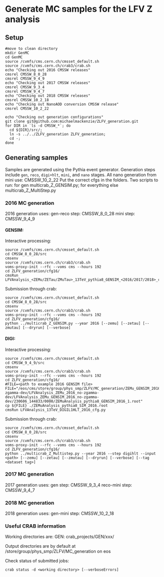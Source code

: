 # Generate MC samples for the LFV Z analysis

## Setup

```
#move to clean directory
mkdir GenMC
cd GenMC
source /cvmfs/cms.cern.ch/cmsset_default.sh
source /cvmfs/cms.cern.ch/crab3/crab.sh
echo "Checking out 2016 CMSSW releases"
cmsrel CMSSW_8_0_28
cmsrel CMSSW_9_4_9
echo "Checking out 2017 CMSSW releases"
cmsrel CMSSW_9_3_4
cmsrel CMSSW_9_4_7
echo "Checking out 2018 CMSSW releases"
cmsrel CMSSW_10_2_18
echo "Checking out NanoAOD conversion CMSSW release"
cmsrel CMSSW_10_2_22

echo "Checking out generation configurations"
git clone git@github.com:michaelmackenzie/ZLFV_generation.git
for DIR in `ls -d CMSSW_*`; do
  cd ${DIR}/src/;
  ln -s ../../ZLFV_generation ZLFV_generation;
  cd -;
done
```

## Generating samples

Samples are generated using the Pythia event generator. Generation steps include `gen`, `reco`, `digi+hlt`, `mini`, and `nano` stages.
All nano generation from mini use: CMSSW_10_2_22
Put the correct cfgs in the folders.
Two scripts to run: for gen multicrab_Z_GENSIM.py; for everything else multicrab_Z_MultiStep.py

### 2016 MC generation
2016 generation uses:
gen-reco step: CMSSW_8_0_28
mini step: CMSSW_9_4_9

#### GENSIM:

Interactive processing:
```
source /cvmfs/cms.cern.ch/cmsset_default.sh
cd CMSSW_8_0_28/src
cmsenv
source /cvmfs/cms.cern.ch/crab3/crab.sh
voms-proxy-init --rfc --voms cms --hours 192
cd ZLFV_generation/cfg16/
cmsRun LFVAnalysis_<ZEMu/ZETau/ZMuTau>_13TeV_pythia8_GENSIM_<2016/2017/2018>_cfg.py
```

Submission through crab:
```
source /cvmfs/cms.cern.ch/cmsset_default.sh
cd CMSSW_8_0_28/src
cmsenv
source /cvmfs/cms.cern.ch/crab3/crab.sh
voms-proxy-init --rfc --voms cms --hours 192
cd ZLFV_generation/cfg16/
python ../multicrab_Z_GENSIM.py --year 2016 [--zemu] [--zetau] [--zmutau] [--dryrun] [--verbose]
```

#### DIGI:

Interactive processing:
```
source /cvmfs/cms.cern.ch/cmsset_default.sh
cd CMSSW_9_4_9/src
cmsenv
source /cvmfs/cms.cern.ch/crab3/crab.sh
voms-proxy-init --rfc --voms cms --hours 192
cd ZLFV_generation/cfg16/
#FILE=<path to example 2016 GENSIM file>
FILE="/eos/cms/store/group/phys_smp/ZLFV/MC_generation/ZEMu_GENSIM_2016_no-zgamma-dev/LFVAnalysis_ZEMu_2016_no-zgamma-dev/LFVAnalysis_ZEMu_GENSIM_2016_no-zgamma-dev/230606_144833/0000/ZEMuAnalysis_pythia8_GENSIM_2016_1.root"
cp ${FILE} ./ZEMuAnalysis_pythia8_SIM_2016.root
cmsRun LFVAnalysis_13TeV_DIGIL1HLT_2016_cfg.py
```

Submission through crab:
```
source /cvmfs/cms.cern.ch/cmsset_default.sh
cd CMSSW_8_0_28/src
cmsenv
source /cvmfs/cms.cern.ch/crab3/crab.sh
voms-proxy-init --rfc --voms cms --hours 192
cd ZLFV_generation/cfg16/
python ../multicrab_Z_Multistep.py --year 2016 --step digihlt --input <path> [--zemu] [--zetau] [--zmutau] [--dryrun] [--verbose] [--tag <dataset tag>]
```

### 2017 MC generation
2017 generation uses:
gen step: CMSSW_9_3_4
reco-mini step: CMSSW_9_4_7

### 2018 MC generation
2018 generation uses:
gen-mini step: CMSSW_10_2_18



### Useful CRAB information

Working directories are:
GEN: crab_projects/GEN<year>/xxx/

Output directories are by default at /store/group/phys_smp/ZLFV/MC_generation on eos

Check status of submitted jobs:
```
crab status -d <working directory> [--verboseErrors]
```
